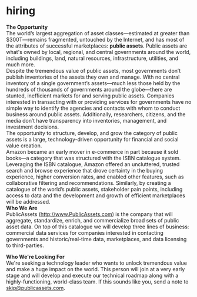 # hiring

<b>The Opportunity</b><br>
The world’s largest aggregation of asset classes—estimated at greater than $300T—remains fragmented, untouched by the Internet, and has most of the attributes of successful marketplaces: <b>public assets</b>. Public assets are what's owned by local, regional, and central governments around the world, including buildings, land, natural resources, infrastructure, utilities, and much more.
<br>
Despite the tremendous value of public assets, most governments don’t publish inventories of the assets they own and manage. With no central inventory of a single government’s assets—much less those held by the hundreds of thousands of governments around the globe—there are stunted, inefficient markets for and serving public assets. Companies interested in transacting with or providing services for governments have no simple way to identify the agencies and contacts with whom to conduct business around public assets. Additionally, researchers, citizens, and the media don’t have transparency into inventories, management, and investment decisions.
<br>
The opportunity to structure, develop, and grow the category of public assets is a large, technology-driven opportunity for financial and social value creation.
<br>
Amazon became an early mover in e-commerce in part because it sold books—a category that was structured with the ISBN catalogue system. Leveraging the ISBN catalogue, Amazon offered an uncluttered, trusted search and browse experience that drove certainty in the buying experience, higher conversion rates, and enabled other features, such as collaborative filtering and recommendations. Similarly, by creating a catalogue of the world’s public assets, stakeholder pain points, including access to data and the development and growth of efficient marketplaces will be addressed.
<br>
<b>Who We Are</b><br>
PublicAssets (http://www.PublicAssets.com) is the company that will aggregate, standardize, enrich, and commercialize broad sets of public asset data. On top of this catalogue we will develop three lines of business: commercial data services for companies interested in contacting governments and historic/real-time data, marketplaces, and data licensing to third-parties.

<b>Who We're Looking For</b><br>
We're seeking a technology leader who wants to unlock tremendous value and make a huge impact on the world. This person will join at a very early stage and will develop and execute our technical roadmap along with a highly-functioning, world-class team. If this sounds like you, send a note to skip@publicassets.com.
